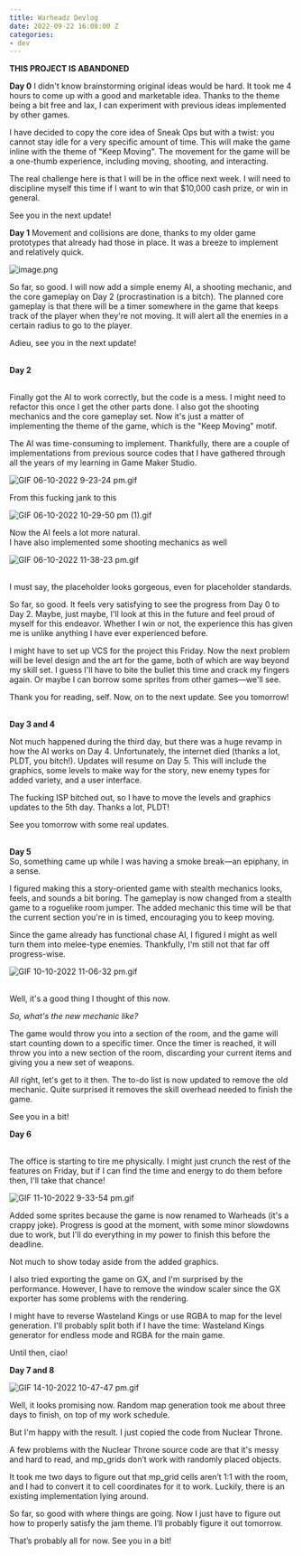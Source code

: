 ```yaml
---
title: Warheadz Devlog
date: 2022-09-22 16:08:00 Z
categories:
- dev
---
```


**THIS PROJECT IS ABANDONED**

**Day 0**
I didn't know brainstorming original ideas would be hard. It took me 4 hours to come up with a good and marketable idea. Thanks to the theme being a bit free and lax, I can experiment with previous ideas implemented by other games.

I have decided to copy the core idea of Sneak Ops but with a twist: you cannot stay idle for a very specific amount of time. This will make the game inline with the theme of "Keep Moving". The movement for the game will be a one-thumb experience, including moving, shooting, and interacting.

The real challenge here is that I will be in the office next week. I will need to discipline myself this time if I want to win that $10,000 cash prize, or win in general.

See you in the next update!

**Day 1**
Movement and collisions are done, thanks to my older game prototypes that already had those in place. It was a breeze to implement and relatively quick.

![image.png](/uploads/image.png)

So far, so good. I will now add a simple enemy AI, a shooting mechanic, and the core gameplay on Day 2 (procrastination is a bitch). The planned core gameplay is that there will be a timer somewhere in the game that keeps track of the player when they're not moving. It will alert all the enemies in a certain radius to go to the player.

Adieu, see you in the next update!

\
**Day 2**

\
Finally got the AI to work correctly, but the code is a mess. I might need to refactor this once I get the other parts done. I also got the shooting mechanics and the core gameplay set. Now it's just a matter of implementing the theme of the game, which is the "Keep Moving" motif.

The AI was time-consuming to implement. Thankfully, there are a couple of implementations from previous source codes that I have gathered through all the years of my learning in Game Maker Studio.

![GIF 06-10-2022 9-23-24 pm.gif](/uploads/GIF%2006-10-2022%209-23-24%20pm.gif)

From this fucking jank to this

![GIF 06-10-2022 10-29-50 pm (1).gif](/uploads/GIF%2006-10-2022%2010-29-50%20pm%20(1).gif)

Now the AI feels a lot more natural.\
I have also implemented some shooting mechanics as well

![GIF 06-10-2022 11-38-23 pm.gif](/uploads/GIF%2006-10-2022%2011-38-23%20pm.gif)

\
I must say, the placeholder looks gorgeous, even for placeholder standards.

So far, so good. It feels very satisfying to see the progress from Day 0 to Day 2. Maybe, just maybe, I'll look at this in the future and feel proud of myself for this endeavor. Whether I win or not, the experience this has given me is unlike anything I have ever experienced before.

I might have to set up VCS for the project this Friday. Now the next problem will be level design and the art for the game, both of which are way beyond my skill set. I guess I'll have to bite the bullet this time and crack my fingers again. Or maybe I can borrow some sprites from other games—we'll see.

Thank you for reading, self. Now, on to the next update. See you tomorrow!

\
**Day 3 and 4**

Not much happened during the third day, but there was a huge revamp in how the AI works on Day 4. Unfortunately, the internet died (thanks a lot, PLDT, you bitch!). Updates will resume on Day 5. This will include the graphics, some levels to make way for the story, new enemy types for added variety, and a user interface.

The fucking ISP bitched out, so I have to move the levels and graphics updates to the 5th day. Thanks a lot, PLDT!

See you tomorrow with some real updates.

\
**Day 5**\
So, something came up while I was having a smoke break—an epiphany, in a sense.

I figured making this a story-oriented game with stealth mechanics looks, feels, and sounds a bit boring. The gameplay is now changed from a stealth game to a roguelike room jumper. The added mechanic this time will be that the current section you're in is timed, encouraging you to keep moving.

Since the game already has functional chase AI, I figured I might as well turn them into melee-type enemies. Thankfully, I'm still not that far off progress-wise.

![GIF 10-10-2022 11-06-32 pm.gif](/uploads/GIF%2010-10-2022%2011-06-32%20pm.gif)

\
Well, it's a good thing I thought of this now.

*So, what's the new mechanic like?*

The game would throw you into a section of the room, and the game will start counting down to a specific timer. Once the timer is reached, it will throw you into a new section of the room, discarding your current items and giving you a new set of weapons.

All right, let's get to it then. The to-do list is now updated to remove the old mechanic. Quite surprised it removes the skill overhead needed to finish the game.

See you in a bit!

**Day 6**

\
The office is starting to tire me physically. I might just crunch the rest of the features on Friday, but if I can find the time and energy to do them before then, I'll take that chance!

![GIF 11-10-2022 9-33-54 pm.gif](/uploads/GIF%2011-10-2022%209-33-54%20pm.gif)

Added some sprites because the game is now renamed to Warheads (it's a crappy joke). Progress is good at the moment, with some minor slowdowns due to work, but I'll do everything in my power to finish this before the deadline.

Not much to show today aside from the added graphics.

I also tried exporting the game on GX, and I'm surprised by the performance. However, I have to remove the window scaler since the GX exporter has some problems with the rendering.

I might have to reverse Wasteland Kings or use RGBA to map for the level generation. I'll probably split both if I have the time: Wasteland Kings generator for endless mode and RGBA for the main game.

Until then, ciao!

**Day 7 and 8**

![GIF 14-10-2022 10-47-47 pm.gif](/uploads/GIF%2014-10-2022%2010-47-47%20pm.gif)

Well, it looks promising now. Random map generation took me about three days to finish, on top of my work schedule.

But I'm happy with the result. I just copied the code from Nuclear Throne.

A few problems with the Nuclear Throne source code are that it's messy and hard to read, and mp_grids don’t work with randomly placed objects.

It took me two days to figure out that mp_grid cells aren’t 1:1 with the room, and I had to convert it to cell coordinates for it to work. Luckily, there is an existing implementation lying around.

So far, so good with where things are going. Now I just have to figure out how to properly satisfy the jam theme. I’ll probably figure it out tomorrow.

That’s probably all for now. See you in a bit!